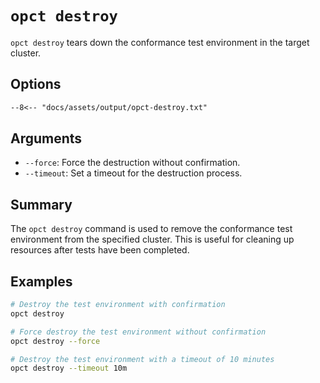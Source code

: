 # `opct destroy`

`opct destroy` tears down the conformance test environment in the target cluster.

## Options

```txt
--8<-- "docs/assets/output/opct-destroy.txt"
```

## Arguments

- `--force`: Force the destruction without confirmation.
- `--timeout`: Set a timeout for the destruction process.

## Summary

The `opct destroy` command is used to remove the conformance test environment from the specified cluster. This is useful for cleaning up resources after tests have been completed.

## Examples

```sh
# Destroy the test environment with confirmation
opct destroy

# Force destroy the test environment without confirmation
opct destroy --force

# Destroy the test environment with a timeout of 10 minutes
opct destroy --timeout 10m
```
